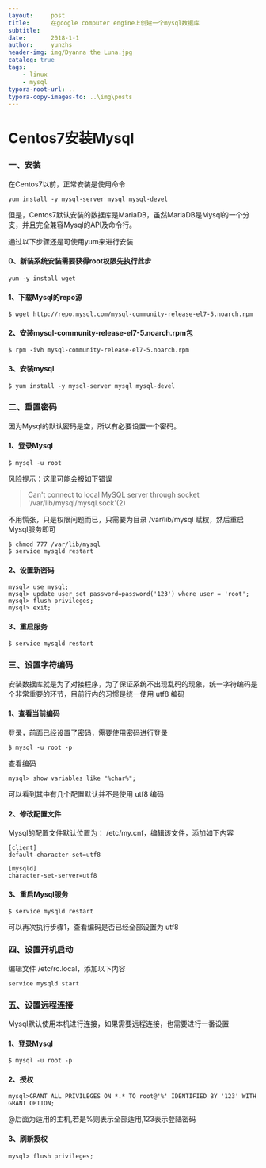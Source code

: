 ```yaml
---
layout:     post
title:      在google computer engine上创建一个mysql数据库
subtitle:   
date:       2018-1-1
author:     yunzhs
header-img: img/Dyanna the Luna.jpg
catalog: true
tags:
    - linux
    - mysql
typora-root-url: ..
typora-copy-images-to: ..\img\posts
---
```


# Centos7安装Mysql

### 一、安装

在Centos7以前，正常安装是使用命令

```
yum install -y mysql-server mysql mysql-devel
```

但是，Centos7默认安装的数据库是MariaDB，虽然MariaDB是Mysql的一个分支，并且完全兼容Mysql的API及命令行。

通过以下步骤还是可使用yum来进行安装

####  0、新装系统安装需要获得root权限先执行此步

```
yum -y install wget 
```

#### 1、下载Mysql的repo源

```
$ wget http://repo.mysql.com/mysql-community-release-el7-5.noarch.rpm

```

#### 2、安装mysql-community-release-el7-5.noarch.rpm包

```
$ rpm -ivh mysql-community-release-el7-5.noarch.rpm

```

#### 3、安装mysql

```
$ yum install -y mysql-server mysql mysql-devel

```

### 二、重置密码

因为Mysql的默认密码是空，所以有必要设置一个密码。

#### 1、登录Mysql

```
$ mysql -u root

```

风险提示：这里可能会报如下错误

> Can't connect to local MySQL server through socket '/var/lib/mysql/mysql.sock'(2)

不用慌张，只是权限问题而已，只需要为目录 /var/lib/mysql 赋权，然后重启Mysql服务即可

```
$ chmod 777 /var/lib/mysql
$ service mysqld restart

```

#### 2、设置新密码

```
mysql> use mysql;
mysql> update user set password=password('123') where user = 'root';
mysql> flush privileges;
mysql> exit;

```

#### 3、重启服务

```
$ service mysqld restart

```

### 三、设置字符编码

安装数据库就是为了对接程序，为了保证系统不出现乱码的现象，统一字符编码是个非常重要的环节，目前行内的习惯是统一使用 utf8 编码

#### 1、查看当前编码

登录，前面已经设置了密码，需要使用密码进行登录

```
$ mysql -u root -p

```

查看编码

```
mysql> show variables like "%char%";

```

可以看到其中有几个配置默认并不是使用 utf8 编码

#### 2、修改配置文件

Mysql的配置文件默认位置为： /etc/my.cnf，编辑该文件，添加如下内容

```
[client]
default-character-set=utf8

[mysqld]
character-set-server=utf8

```

#### 3、重启Mysql服务

```
$ service mysqld restart

```

可以再次执行步骤1，查看编码是否已经全部设置为 utf8

### 四、设置开机启动

编辑文件 /etc/rc.local，添加以下内容

```
service mysqld start

```

### 五、设置远程连接

Mysql默认使用本机进行连接，如果需要远程连接，也需要进行一番设置

#### 1、登录Mysql

```
$ mysql -u root -p

```

#### 2、授权

```
mysql>GRANT ALL PRIVILEGES ON *.* TO root@'%' IDENTIFIED BY '123' WITH GRANT OPTION;

```

@后面为适用的主机,若是%则表示全部适用,123表示登陆密码

#### 3、刷新授权

```
mysql> flush privileges;
```